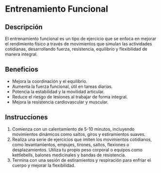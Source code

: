 # Entrenamiento Funcional

## Descripción
El entrenamiento funcional es un tipo de ejercicio que se enfoca en mejorar el rendimiento físico a través de movimientos que simulan las actividades cotidianas, desarrollando fuerza, resistencia, equilibrio y flexibilidad de manera integral.

## Beneficios
- Mejora la coordinación y el equilibrio.
- Aumenta la fuerza funcional, útil en tareas diarias.
- Potencia la estabilidad y la movilidad articular.
- Reduce el riesgo de lesiones al trabajar de forma integral.
- Mejora la resistencia cardiovascular y muscular.

## Instrucciones
1. Comienza con un calentamiento de 5-10 minutos, incluyendo movimientos dinámicos como saltos, giros y estiramientos suaves.
2. Realiza una serie de ejercicios que imiten los movimientos cotidianos, como levantamientos, empujes, tirones, saltos, flexiones o desplazamientos. Utiliza tu propio peso corporal o equipos como kettlebells, balones medicinales y bandas de resistencia.
3. Termina con una sesión de estiramientos y respiración para enfriar el cuerpo y mejorar la flexibilidad.
